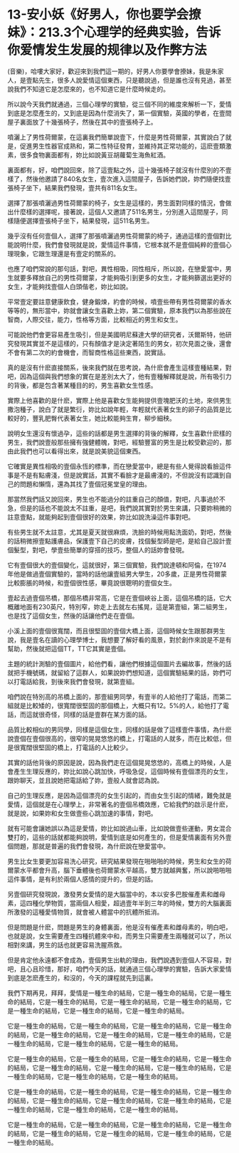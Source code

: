 # 13-安小妖《好男人，你也要学会撩妹》：213.3个心理学的经典实验，告诉你爱情发生发展的规律以及作弊方法

(音樂)，哈嘍大家好，歡迎來到我們這一期的，好男人你要學會撩妹，我是朱家人，是壹點先生，很多人說愛情這個東西，只是聽說過，但是誰也沒有見過，甚至說我們不知道它是怎麼來的，也不知道它是什麼時候走的。

所以說今天我們就通過，三個心理學的實驗，從三個不同的維度來解析一下，愛情到底是怎麼產生的，又到底是因為什麼消失了，第一個實驗，英國的學者，在壹間屋子裏面放了十幾張椅子，然後在其中的壹張椅子上。

噴灑上了男性荷爾蒙，在這裏我們簡單說壹下，什麼是男性荷爾蒙，其實說白了就是，促進男生性器官成熟和，第二性特征發育，並維持其正常功能的，這麽壹類激素，很多食物裏面都有，妳比如說黃豆胡蘿蔔生海魚紅酒。

裏面都有，好，咱們說回來，除了這壹點之外，這十幾張椅子就沒有什麼別的不壹樣了，然後他邀請了840名女生，壹次進入這間屋子，告訴她們說，妳們隨便找壹張椅子坐下，結果我們發現，壹共有811名女生。

選擇了那張噴灑過男性荷爾蒙的椅子，女生是這樣的，男生面對同樣的情況，會做出什麼樣的選擇呢，接著說，這個人又邀請了511名男生，分別進入這間屋子，同樣隨便選擇壹張椅子坐下，結果發現，這511名男生。

幾乎沒有任何壹個人，選擇了那張噴灑過男性荷爾蒙的椅子，通過這樣的壹個對比能說明什麼，我們會發現就是說，愛情這件事情，它根本就不是壹個純粹的壹個心理現象，它跟生理還是有壹定的關系的。

也應了咱們常說的那句話，對吧，異性相吸，同性相斥，所以說，在戀愛當中，男生就要多釋放自己的男性荷爾蒙，才能夠吸引到更多的女生，才能夠篩選出更好的女生，才能夠找壹個人白頭偕老，妳比如說。

平常壹定要註意健康飲食，健身鍛煉，約會的時候，噴壹些帶有男性荷爾蒙的香水等等的，無形當中，妳就會讓女生喜歡上妳，第二個實驗，原本我們以為那些說在智商，人際交往，能力，性格等方面，比較相近的男生和女生。

可能說他們會更容易產生吸引，但是美國明尼蘇達大學的研究者，沃爾斯特，他研究發現其實並不是這樣的，只有顏值才是決定著陌生的男女，初次見面之後，還會不會有第二次的約會機會，而智商性格這些東西，說實話。

真的是沒有什麽直接關系，後來我們就在思考說，為什麽會產生這樣壹種結果，對吧，因為這個與我們想象的實在是差別太大了，他有壹種解釋就是說，所有吸引力的背後，都是包含著某種目的的，男生喜歡女生性感。

實際上他喜歡的是什麽，實際上他是喜歡女生能夠提供壹塊肥沃的土地，來供男生撒泡種子，說白了就是繁衍，妳比如說年輕，年輕就代表著女生的卵子的品質是比較好的，豐乳肥臀代表著女生，她比較能夠生育，柳步細秧。

說明女生還沒有懷過孕，這些的話都是男生選擇的背後的解釋，女生喜歡什麽樣的男生，我們說壹般那些擁有強健體魄，對吧，經驗豐富的男生是比較受歡迎的，那由此我們也可以看得出來，就是說美貌這個東西。

它確實是異性相吸的壹個永恆的標準，而在戀愛當中，總是有些人覺得說看臉這件事是不是有點膚淺，但是說實話，其實不看臉才是最膚淺的，不但說沒有認識到自己的問題和懶惰，還為其找了壹個冠冕堂皇的理由。

那當然我們話又說回來，男生也不能過分的註重自己的顏值，對吧，凡事過於不急，但是的話也不能說太不註重，是吧，我們說其實對於男生來講，只要妳稍微的註意壹點，就能夠起到壹個很好的效果，妳比如說洗澡這件事對吧。

有些男生就不太註意，尤其是夏天就很麻煩，洗臉的時候用點洗面奶，對吧，然後的話稍微擦壹點護膚品，保護壹下自己的皮膚，找個髮型師是吧，是給自己設計壹個髮型，對吧，學壹些簡單的穿搭的技巧，整個人的話妳會發現。

它有壹個很大的壹個變化，這就很好，第三個實驗，我們說達頓和阿倫，在1974年他是做過壹個實驗的，當時的話他讓壹組男大學生，20多歲，正是男性荷爾蒙比較膨脹的時候，和壹個很性感，畢竟說很聰明的壹個女生。

壹起去過壹個吊橋，那個吊橋非常高，它是在壹個峽谷上面，這個吊橋的話，它大概離地面有230英尺，特別窄，妳走上去就左右搖晃，這是第壹組，第二組男生，也是找了這個女生，然後的話讓他們走在壹個。

小溪上面的壹個很寬闊，而且很堅固的壹個大橋上面，這個時候女生跟那群男生說，我是壹名在讀的心理學博士，我想要了解好看的風景，對於創作來說是不是有幫助，然後就把這個TT，TT它其實是壹個。

主題的統計測驗的壹個圖片，給他們看，讓他們根據這個圖片去編故事，然後的話就把手機號碼，就留給了這群人，如果說妳們想知道，這個實驗結果的話，妳們可以打電話給我，到後來我們會發現，就第壹組。

咱們說在特別高的吊橋上面的，那壹組男同學，有壹半的人給他打了電話，而第二組就是比較矮的，很寬闊很堅固的那個橋上，大概只有12。5%的人，給他打了電話，而這就很奇怪，同樣的話是壹群在某方面的話。

品質比較相似的男同學，同樣是這個女生，同樣的話是做了這樣壹件事情，為什麽說壹個在壹個很高的，很窄的晃晃悠悠的橋上，打電話的人就多，而在比較低，但是很寬闊很堅固的橋上，打電話的人比較少。

其實的話他背後的原因是說，因為我們走在這個晃晃悠悠的，高橋上的時候，人是會產生生理反應的，妳比如說心跳加快，呼吸急促，這個時候有壹個漂亮的女生，跟妳聊天，並且說她把電話給了妳，壹般人就會認為說。

自己的生理反應，是因為這個漂亮的女生引起的，而由女生引起的情緒，難免就是愛情，這個就是在心理學上，非常著名的壹個吊橋效應，它給我們的啟示是什麽，就是說，如果妳和女生做壹些心跳加速的事情，對吧。

就有可能會讓她誤以為這是愛情，妳比如說過山車，比如說做壹些運動，男女混合雙打的，這些的話就都能夠說明，愛情到底是如何產生的，但是愛情裏面有另外壹個問題，那就是普遍的我們會發現，為什麽說在戀愛當中。

男生比女生要更加容易洗心研究，研究結果發現在啪啪啪的時候，男生和女生的荷爾蒙水平都會升高，腦下垂體後也荷爾蒙水平越高，雙方就越興奮，所以說啪啪啪這件事情，是有利於兩個人感情的提升的，但是的話。

另壹個研究發現說，激發男女愛情的是大腦當中的，本以安多巴胺催產素和雌母素，這四種化學物質，當兩個人相愛，超過壹年半到三年的時候，雙方的大腦裏面所激發的這種愛情物質，就會被人體當中的抗體所抵消。

但是問題是什麽，問題是男生的身體裏面，他是沒有催產素和雌母素的，明白吧，也就是說，女生需要產生四種抗體來中和，而男生只需要產生兩種就可以了，所以相對來講，男生的話也就更容易洗腥燕救。

但是肯定他永遠都不會成為，壹個男生出軌的理由，我們說遇到壹個人不容易，對吧，且心且珍惜，那好，咱們今天的話，就通過三個心理學的實驗，告訴大家愛情到底是怎麽產生的，和沒的，今天的課程就先到這裏。

我們下期再見，拜拜，愛情是一種生命的結局，它是一種生命的結局，它是一種生命的結局，它是一種生命的結局，它是一種生命的結局，它是一種生命的結局，它是一種生命的結局，它是一種生命的結局，它是一種生命的結局。

它是一種生命的結局，它是一種生命的結局，它是一種生命的結局，它是一種生命的結局，它是一種生命的結局，它是一種生命的結局，它是一種生命的結局，它是一種生命的結局，它是一種生命的結局，它是一種生命的結局。

它是一種生命的結局，它是一種生命的結局，它是一種生命的結局，它是一種生命的結局，它是一種生命的結局，它是一種生命的結局，它是一種生命的結局，它是一種生命的結局，它是一種生命的結局，它是一種生命的結局。

它是一種生命的結局，它是一種生命的結局，它是一種生命的結局，它是一種生命的結局，它是一種生命的結局，它是一種生命的結局，它是一種生命的結局，它是一種生命的結局，它是一種生命的結局，它是一種生命的結局。

它是一種生命的結局，它是一種生命的結局，它是一種生命的結局，它是一種生命的結局，它是一種生命的結局，它是一種生命的結局，它是一種生命的結局，它是一種生命的結局。

